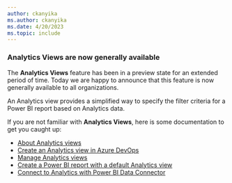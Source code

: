 ```yaml
---
author: ckanyika
ms.author: ckanyika
ms.date: 4/20/2023
ms.topic: include
---
```


### Analytics Views are now generally available

The **Analytics Views** feature has been in a preview state for an extended period of time. Today we are happy to announce that this feature is now generally available to all organizations. 

An Analytics view provides a simplified way to specify the filter criteria for a Power BI report based on Analytics data. 

If you are not familiar with **Analytics Views**, here is some documentation to get you caught up:

- [About Analytics views](/azure/devops/report/powerbi/what-are-analytics-views?view=azure-devops&preserve-view=true )
- [Create an Analytics view in Azure DevOps](/azure/devops/report/powerbi/analytics-views-create?view=azure-devops&preserve-view=true )
- [Manage Analytics views](/azure/devops/report/powerbi/analytics-views-manage?view=azure-devops&preserve-view=true )
- [Create a Power BI report with a default Analytics view](/azure/devops/report/powerbi/create-quick-report?view=azure-devops&preserve-view=true )
- [Connect to Analytics with Power BI Data Connector](/azure/devops/report/powerbi/data-connector-connect?view=azure-devops&preserve-view=true )